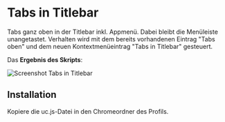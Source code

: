 # Tabs in Titlebar
Tabs ganz oben in der Titlebar inkl. Appmenü. Dabei bleibt die Menüleiste unangetastet. 
Verhalten wird mit dem bereits vorhandenen Eintrag "Tabs oben" und dem neuen Kontextmenüeintrag "Tabs in Titlebar" gesteuert.

Das **Ergebnis des Skripts**:

![Screenshot Tabs in Titlebar](https://github.com/ardiman/userChrome.js/raw/master/tabsintitlebar/scr_tabsintitle.png)

## Installation
Kopiere die uc.js-Datei in den Chromeordner des Profils.

